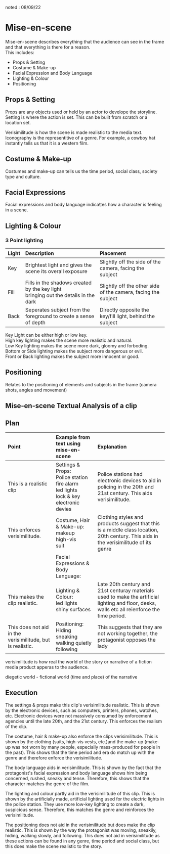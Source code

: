 noted : 08/09/22

# Mise-en-scene

Mise-en-scene describes everything that the audience can see in the frame and that everything is there for a reason.  
This includes:

- Props & Setting
- Costume & Make-up
- Facial Expression and Body Language
- Lighting & Colour
- Positioning

## Props & Setting

Props are any objects used or held by an actor to develope the storyline.  
Setting is where the action is set. This can be built from scratch or a location set.

Verisimilitude is how the scene is made realistic to the media text.  
Iconography is the representitive of a genre. For example, a cowboy hat instantly tells us that it is a western film.

## Costume & Make-up

Costumes and make-up can tells us the time period, social class, society type and culture.

## Facial Expressions

Facial expressions and body language indica\tes how a character is feeling in a scene.

## Lighting & Colour

### 3 Point lighting

| Light | Description                                                                           | Placement                                                     |
| :---- | :------------------------------------------------------------------------------------ | :------------------------------------------------------------ |
| Key   | Brightest light and gives the scene its overall exposure                              | Slightly off the side of the camera, facing the subject       |
| Fill  | Fills in the shadows created by the key light<br>bringing out the details in the dark | Slightly off the other side of the camera, facing the subject |
| Back  | Seperates subject from the foreground to create a sense of depth                      | Directly opposite the key/fill light, behind the subject      |

Key Light can be either high or low key.  
High key lighting makes the scene more realistic and natural.  
Low Key lighting makes the scene more dark, gloomy and forboding.  
Bottom or Side lighting makes the subject more dangerous or evil.  
Front or Back lighting makes the subject more innocent or good.

## Positioning

Relates to the positioning of elements and subjects in the frame (camera shots, angles and movement)

## Mise-en-scene Textual Analysis of a clip
## Plan
| Point                                                      | Example from text using mise-en-scene                                                              | Explanation                                                                                                                                    |
| :--------------------------------------------------------- | :------------------------------------------------------------------------------------------------- | :--------------------------------------------------------------------------------------------------------------------------------------------- |
| This is a realistic clip                                   | Settings & Props:<br>Police station<br>fire alarm<br>led lights<br>lock & key<br>electronic devies | Police stations had electronic devices to aid in policing in the 20th and 21st century. This aids verisimilitude.                              |
| This enforces verisimilitude.                              | Costume, Hair & Make-up:<br>makeup<br>high-vis<br>suit                                             | Clothing styles and products suggest that this is a middle class location, 20th century. This aids in the verisimilitude of its genre          |
|                                                            | Facial Expressions & Body Language:                                                                |                                                                                                                                                |
| This makes the clip realistic.                             | Lighting & Colour:<br>led lights<br>shiny surfaces                                                 | Late 20th century and 21st centuray materials used to make the artificial lighting and floor, desks, walls etc all reienforce the time period. |
| This does not aid in the verisimilitude, but is realistic. | Positioning:<br>Hiding<br>sneaking<br>walking quietly<br>following                                 | This suggests that they are not working together, the protagonist opposes the lady                                                             |

verisimilitude is how real the world of the story or narrative of a fiction media product apperas to the audience.

diegetic world - fictional world (time and place) of the narrative

## Execution

The settings & props make this clip's verisimilitude realistic. This is shown by the electronic devices, such as computers, printers, phones, watches, etc. Electronic devices were not massively consumed by enforcement agencies until the late 20th, and the 21st century. This enforces the realism of the clip.

The costume, hair & make-up also enforce the clips verisimilitude. This is shown by the clothing (suits, high-vis vests, etc.)and the make-up (make-up was not worn by many people, especially mass-produced for people in the past). This shows that the time period and era do match up with the genre and therefore enforce the verisimilitude.

The body language aids in verisimilitude. This is shown by the fact that the protagonist's facial expression and body language shows him being concerned, rushed, sneaky and tense. Therefore, this shows that the character matches the genre of the film.

The lighting and colour partly aid in the verisimilitude of this clip. This is shown by the artificially made, artificial lighting used for the electric lights in the police station. They use more low-key lighting to create a dark, suspicious sense. Therefore, this matches the genre and reinforces the verisimilitude.

The positioning does not aid in the verisimilitude but does make the clip realistic. This is shown by the way the protagonist was moving, sneakily, hiding, walking slowly, and following. This does not aid in verisimilitude as these actions can be found in any genre, time period and social class, but this does make the scene realistic to the story.

